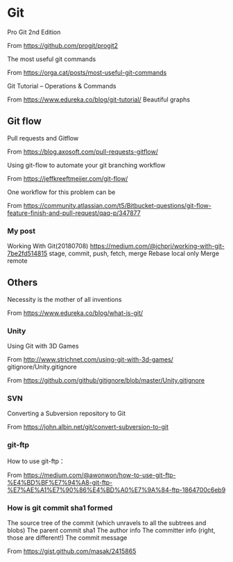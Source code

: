 # Git

Pro Git 2nd Edition

From <https://github.com/progit/progit2> 


The most useful git commands

From <https://orga.cat/posts/most-useful-git-commands> 


Git Tutorial – Operations & Commands

From <https://www.edureka.co/blog/git-tutorial/> 
Beautiful graphs



## Git flow

Pull requests and Gitflow

From <https://blog.axosoft.com/pull-requests-gitflow/> 



Using git-flow to automate your git branching workflow

From <https://jeffkreeftmeijer.com/git-flow/> 


One workflow for this problem can be

From <https://community.atlassian.com/t5/Bitbucket-questions/git-flow-feature-finish-and-pull-request/qaq-p/347877> 



### My post

Working With Git(20180708)
https://medium.com/@jchprj/working-with-git-7be2fd514815
stage, commit, push, fetch, merge
Rebase local only
Merge remote

## Others

Necessity is the mother of all inventions

From <https://www.edureka.co/blog/what-is-git/> 


### Unity

Using Git with 3D Games

From <http://www.strichnet.com/using-git-with-3d-games/> 
gitignore/Unity.gitignore

From <https://github.com/github/gitignore/blob/master/Unity.gitignore> 

### SVN

Converting a Subversion repository to Git

From <https://john.albin.net/git/convert-subversion-to-git> 


### git-ftp

How to use git-ftp： 

From <https://medium.com/@awonwon/how-to-use-git-ftp-%E4%BD%BF%E7%94%A8-git-ftp-%E7%AE%A1%E7%90%86%E4%BD%A0%E7%9A%84-ftp-1864700c6eb9> 



### How is git commit sha1 formed

The source tree of the commit (which unravels to all the subtrees and blobs)
The parent commit sha1
The author info
The committer info (right, those are different!)
The commit message


From <https://gist.github.com/masak/2415865> 